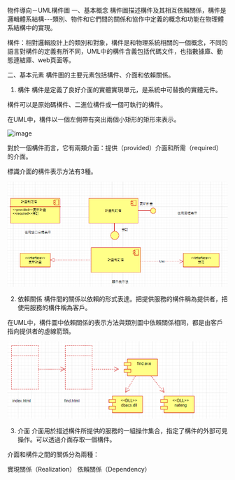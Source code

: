 物件導向－UML構件圖
一、基本概念
構件圖描述構件及其相互依賴關係，構件是邏輯體系結構---類別、物件和它們間的關係和協作中定義的概念和功能在物理體系結構中的實現。

構件：相對邏輯設計上的類別和對象，構件是和物理系統相關的一個概念，不同的語言對構件的定義有所不同，UML中的構件含義包括代碼文件，也指數據庫、動態連結庫、web頁面等。



二、基本元素
構件圖的主要元素包括構件、介面和依賴關係。

1. 構件
構件是定義了良好介面的實體實現單元，是系統中可替換的實體元件。

構件可以是原始碼構件、二進位構件或一個可執行的構件。

在UML中，構件以一個左側帶有突出兩個小矩形的矩形來表示。

![image](https://github.com/apple0924/hw1/blob/main/%E5%9C%961.png)


對於一個構件而言，它有兩類介面：提供（provided）介面和所需（required）的介面。

標識介面的構件表示方法有3種。

![image](https://github.com/apple0924/hw1/blob/main/2.png)

2. 依賴關係
構件間的關係以依賴的形式表達。把提供服務的構件稱為提供者，把使用服務的構件稱為客戶。

在UML中，構件圖中依賴關係的表示方法與類別圖中依賴關係相同，都是由客戶指向提供者的虛線箭頭。

![image](https://github.com/apple0924/hw1/blob/main/3.png)

3. 介面
介面用於描述構件所提供的服務的一組操作集合，指定了構件的外部可見操作。可以透過介面存取一個構件。

介面和構件之間的關係分為兩種：

實現關係（Realization）
依賴關係（Dependency）
